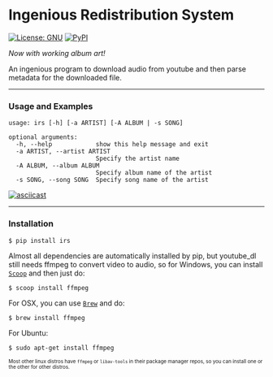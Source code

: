 # Ingenious Redistribution System
[![License: GNU](https://img.shields.io/badge/License-GNU-yellow.svg)](http://www.gnu.org/licenses/gpl.html)
[![PyPI](https://img.shields.io/badge/PyPi-Python_3.5-blue.svg)](https://pypi.python.org/pypi/irs)

<em>Now with working album art!</em>

An ingenious program to download audio from youtube and then parse metadata for the downloaded file.
___
### Usage and Examples
```
usage: irs [-h] [-a ARTIST] [-A ALBUM | -s SONG]

optional arguments:
  -h, --help            show this help message and exit
  -a ARTIST, --artist ARTIST
                        Specify the artist name
  -A ALBUM, --album ALBUM
                        Specify album name of the artist
  -s SONG, --song SONG  Specify song name of the artist
```
[![asciicast](https://asciinema.org/a/bcs7i0sjmka052wsdyxg5xrug.png)](https://asciinema.org/a/bcs7i0sjmka052wsdyxg5xrug?speed=3&autoplay=true)
___
### Installation
```
$ pip install irs
```
Almost all dependencies are automatically installed by pip, but youtube_dl still needs ffmpeg to convert video to audio, so for Windows, you can install [`Scoop`](http://scoop.sh/) and then just do:
```
$ scoop install ffmpeg
```
For OSX, you can use [`Brew`](http://brew.sh/) and do:
```
$ brew install ffmpeg
```
For Ubuntu:
```
$ sudo apt-get install ffmpeg
```
<sub><sup>Most other linux distros have `ffmpeg` or `libav-tools` in their package manager repos, so you can install one or the other for other distros.<sup><sub>